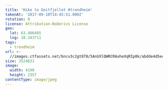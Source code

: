 ```yaml
---
title: 'Hike to Geitfjellet #trondheim'
takenAt: '2017-09-10T14:45:51.000Z'
rotation: 0
license: Attribution-NoDerivs License
geo:
  lat: 63.406405
  lng: 10.343711
tags:
  - trondheim
url: >-
  //images.ctfassets.net/bncv3c2gt878/5AnUXlQWRCRAuheXqRIp0k/abdde4d5ec5dc986c15394f672d0f557/hike-to-geitfjellet-trondheim_36309227884_o
size: 3524831
image:
  width: 4190
  height: 2357
contentType: image/jpeg
---
```


